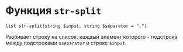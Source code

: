 # Функция `str-split`

`list str-split(string $input, string $separator = ",")`

Разбивает строку на список, каждый элемент которого - подстрока между подстроками `$separator` в строке `$input`.